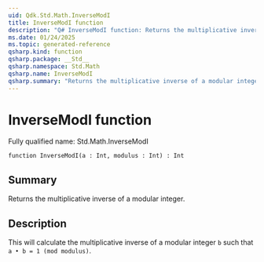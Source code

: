 ```yaml
---
uid: Qdk.Std.Math.InverseModI
title: InverseModI function
description: "Q# InverseModI function: Returns the multiplicative inverse of a modular integer."
ms.date: 01/24/2025
ms.topic: generated-reference
qsharp.kind: function
qsharp.package: __Std__
qsharp.namespace: Std.Math
qsharp.name: InverseModI
qsharp.summary: "Returns the multiplicative inverse of a modular integer."
---
```


# InverseModI function

Fully qualified name: Std.Math.InverseModI

```qsharp
function InverseModI(a : Int, modulus : Int) : Int
```

## Summary
Returns the multiplicative inverse of a modular integer.

## Description
This will calculate the multiplicative inverse of a
modular integer `b` such that `a • b = 1 (mod modulus)`.
